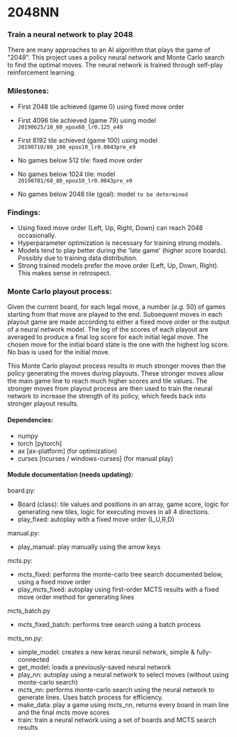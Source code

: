 # 2048NN
### Train a neural network to play 2048
There are many approaches to an AI algorithm that plays the game of "2048".
This project uses a policy neural network and Monte Carlo search to find the optimal moves.
The neural network is trained through self-play reinforcement learning.


### Milestones:
* First 2048 tile achieved (game 0) using fixed move order 
* First 4096 tile achieved (game 79) using model `20190625/10_60_epox60_lr0.125_e49`
* First 8192 tile achieved (game 100) using model `20190710/80_100_epox10_lr0.0043pre_e9`


* No games below 512 tile: fixed move order
* No games below 1024 tile: model `20190701/60_80_epox10_lr0.0043pre_e9`
* No games below 2048 tile (goal): model `to be determined`


### Findings:
* Using fixed move order (Left, Up, Right, Down) can reach 2048 occasionally.
* Hyperparameter optimization is necessary for training strong models.
* Models tend to play better during the 'late game' (higher score boards).
Possibly due to training data distribution.
* Strong trained models prefer the move order (Left, Up, Down, Right).
This makes sense in retrospect.


### Monte Carlo playout process:
Given the current board, for each legal move, a number (*e.g.* 50) of games starting from that move are played to the end.
Subsequent moves in each playout game are made according to either a fixed move order or the output of a neural network model.
The log of the scores of each playout are averaged to produce a final log score for each initial legal move.
The chosen move for the initial board state is the one with the highest log score.
No bias is used for the initial move.

This Monte Carlo playout process results in much stronger moves than the policy generating the moves during playouts. 
These stronger moves allow the main game line to reach much higher scores and tile values.
The stronger moves from playout process are then used to train the neural network to increase the strength of its policy, which feeds back into stronger playout results.


#### Dependencies:
- numpy
- torch [pytorch]
- ax [ax-platform] (for optimization)
- curses [ncurses / windows-curses] (for manual play)


#### Module documentation (needs updating):
board.py:
- Board (class): tile values and positions in an array, game score, logic for generating new tiles, logic for executing moves in all 4 directions.
- play_fixed: autoplay with a fixed move order (L,U,R,D)

manual.py:
- play_manual: play manually using the arrow keys

mcts.py:
- mcts_fixed: performs the monte-carlo tree search documented below, using a fixed move order
- play_mcts_fixed: autoplay using first-order MCTS results with a fixed move order method for generating lines

mcts_batch.py
- mcts_fixed_batch: performs tree search using a batch process

mcts_nn.py:
- simple_model: creates a new keras neural network, simple & fully-connected
- get_model: loads a previously-saved neural network
- play_nn: autoplay using a neural network to select moves (without using monte-carlo search)
- mcts_nn: performs monte-carlo search using the neural network to generate lines. Uses batch process for efficiency.
- make_data: play a game using mcts_nn, returns every board in main line and the final mcts move scores
- train: train a neural network using a set of boards and MCTS search results

